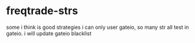 # freqtrade-strs
some i think is good strategies
i can only user gateio, so many str all test in gateio.
i will update gateio blacklist
